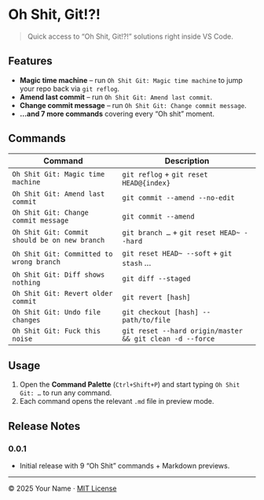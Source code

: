 # Oh Shit, Git!?!

> Quick access to “Oh Shit, Git!?!” solutions right inside VS Code.

<!-- ![](media/icon.jpg)   -->

## Features

- **Magic time machine** – run `Oh Shit Git: Magic time machine` to jump your repo back via `git reflog`.
- **Amend last commit** – run `Oh Shit Git: Amend last commit`.
- **Change commit message** – run `Oh Shit Git: Change commit message`.
- **…and 7 more commands** covering every “Oh shit” moment.

## Commands

| Command                                | Description                                           |
|----------------------------------------|-------------------------------------------------------|
| `Oh Shit Git: Magic time machine`      | `git reflog` + `git reset HEAD@{index}`               |
| `Oh Shit Git: Amend last commit`       | `git commit --amend --no-edit`                        |
| `Oh Shit Git: Change commit message`   | `git commit --amend`                                  |
| `Oh Shit Git: Commit should be on new branch` | `git branch …` + `git reset HEAD~ --hard`        |
| `Oh Shit Git: Committed to wrong branch`   | `git reset HEAD~ --soft` + `git stash` …        |
| `Oh Shit Git: Diff shows nothing`         | `git diff --staged`                                |
| `Oh Shit Git: Revert older commit`        | `git revert [hash]`                                |
| `Oh Shit Git: Undo file changes`          | `git checkout [hash] -- path/to/file`              |
| `Oh Shit Git: Fuck this noise`            | `git reset --hard origin/master && git clean -d --force` |

## Usage

1. Open the **Command Palette** (`Ctrl+Shift+P`) and start typing `Oh Shit Git: …` to run any command.  
2. Each command opens the relevant `.md` file in preview mode.


## Release Notes

### 0.0.1

- Initial release with 9 “Oh Shit” commands + Markdown previews.

---

© 2025 Your Name · [MIT License](LICENSE)  
